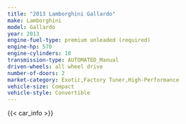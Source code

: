 ```yaml
---
title: "2013 Lamborghini Gallardo"
make: Lamborghini
model: Gallardo
year: 2013
engine-fuel-type: premium unleaded (required)
engine-hp: 570
engine-cylinders: 10
transmission-type: AUTOMATED_Manual
driven-wheels: all wheel drive
number-of-doors: 2
market-category: Exotic,Factory Tuner,High-Performance
vehicle-size: Compact
vehicle-style: Convertible
---
```


{{< car_info >}}
